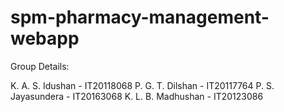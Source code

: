 # spm-pharmacy-management-webapp
Group Details:

K. A. S. Idushan 	- IT20118068
P. G. T. Dilshan  	- IT20117764
P. S. Jayasundera 	- IT20163068
K. L. B. Madhushan 	- IT20123086
